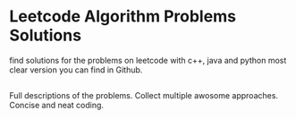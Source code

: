 # Leetcode Algorithm Problems Solutions
find solutions for the problems on leetcode with c++, java and python
most clear version you can find in Github.

##
Full descriptions of the problems.
Collect multiple awosome approaches.
Concise and neat coding.



